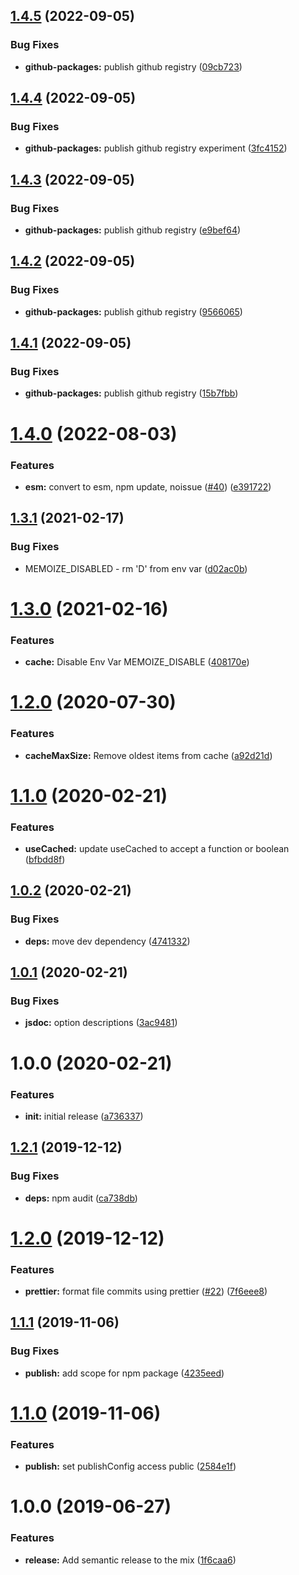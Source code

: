 ## [1.4.5](https://github.com/5app/memoize/compare/v1.4.4...v1.4.5) (2022-09-05)


### Bug Fixes

* **github-packages:** publish github registry ([09cb723](https://github.com/5app/memoize/commit/09cb72307c933b71c4dfe9b24d86b15389a76f20))

## [1.4.4](https://github.com/5app/memoize/compare/v1.4.3...v1.4.4) (2022-09-05)


### Bug Fixes

* **github-packages:** publish github registry experiment ([3fc4152](https://github.com/5app/memoize/commit/3fc4152b881ace22b1638d8a7f33c2fd42cb1892))

## [1.4.3](https://github.com/5app/memoize/compare/v1.4.2...v1.4.3) (2022-09-05)


### Bug Fixes

* **github-packages:** publish github registry ([e9bef64](https://github.com/5app/memoize/commit/e9bef649241ac59c88ae30d55351b566f07bed6e))

## [1.4.2](https://github.com/5app/memoize/compare/v1.4.1...v1.4.2) (2022-09-05)


### Bug Fixes

* **github-packages:** publish github registry ([9566065](https://github.com/5app/memoize/commit/956606527f38c42889b75c3fb1e027f0195f1d6c))

## [1.4.1](https://github.com/5app/memoize/compare/v1.4.0...v1.4.1) (2022-09-05)


### Bug Fixes

* **github-packages:** publish github registry ([15b7fbb](https://github.com/5app/memoize/commit/15b7fbb20fd88eac4263e0c4bbd5675a687e2c3d))

# [1.4.0](https://github.com/5app/memoize/compare/v1.3.1...v1.4.0) (2022-08-03)


### Features

* **esm:** convert to esm, npm update, noissue ([#40](https://github.com/5app/memoize/issues/40)) ([e391722](https://github.com/5app/memoize/commit/e391722a678694d49d3401fa19b8ead7f08a3b51))

## [1.3.1](https://github.com/5app/memoize/compare/v1.3.0...v1.3.1) (2021-02-17)


### Bug Fixes

* MEMOIZE_DISABLED - rm 'D' from env var ([d02ac0b](https://github.com/5app/memoize/commit/d02ac0b9cf9a11b38e522876883169b4020948e6))

# [1.3.0](https://github.com/5app/memoize/compare/v1.2.0...v1.3.0) (2021-02-16)


### Features

* **cache:** Disable Env Var MEMOIZE_DISABLE ([408170e](https://github.com/5app/memoize/commit/408170e8cbb9a4e888652b5453d825f4f25c0a5b))

# [1.2.0](https://github.com/5app/memoize/compare/v1.1.0...v1.2.0) (2020-07-30)


### Features

* **cacheMaxSize:** Remove oldest items from cache ([a92d21d](https://github.com/5app/memoize/commit/a92d21d260e5654a40c609a94a9a79424cd4a838))

# [1.1.0](https://github.com/5app/memoize/compare/v1.0.2...v1.1.0) (2020-02-21)


### Features

* **useCached:** update useCached to accept a function or boolean ([bfbdd8f](https://github.com/5app/memoize/commit/bfbdd8f77c8e49839f65da005733e5b2aba08714))

## [1.0.2](https://github.com/5app/memoize/compare/v1.0.1...v1.0.2) (2020-02-21)


### Bug Fixes

* **deps:** move dev dependency ([4741332](https://github.com/5app/memoize/commit/4741332e32d7c59e61247fae7ff4fb4a5fb5021d))

## [1.0.1](https://github.com/5app/memoize/compare/v1.0.0...v1.0.1) (2020-02-21)


### Bug Fixes

* **jsdoc:** option descriptions ([3ac9481](https://github.com/5app/memoize/commit/3ac9481627e147d2c308257524c26f9d9bfdb78b))

# 1.0.0 (2020-02-21)


### Features

* **init:** initial release ([a736337](https://github.com/5app/memoize/commit/a736337c97bee99fe4a254cdbdba16a6fe66bd8e))

## [1.2.1](https://github.com/5app/js-template/compare/v1.2.0...v1.2.1) (2019-12-12)


### Bug Fixes

* **deps:** npm audit ([ca738db](https://github.com/5app/js-template/commit/ca738dba9044e54931fab71afdee889a8acde958))

# [1.2.0](https://github.com/5app/js-template/compare/v1.1.1...v1.2.0) (2019-12-12)


### Features

* **prettier:** format file commits using prettier ([#22](https://github.com/5app/js-template/issues/22)) ([7f6eee8](https://github.com/5app/js-template/commit/7f6eee8f884fa4b21a7799df4b6727ab0a430415))

## [1.1.1](https://github.com/5app/js-template/compare/v1.1.0...v1.1.1) (2019-11-06)


### Bug Fixes

* **publish:** add scope for npm package ([4235eed](https://github.com/5app/js-template/commit/4235eed4a50b3ef4b7e8d1c949b25c1a8ce3ad11))

# [1.1.0](https://github.com/5app/js-template/compare/v1.0.0...v1.1.0) (2019-11-06)


### Features

* **publish:** set publishConfig access public ([2584e1f](https://github.com/5app/js-template/commit/2584e1f3bc90827ecf98ec7ca7286facdf1d9baf))

# 1.0.0 (2019-06-27)


### Features

* **release:** Add semantic release to the mix ([1f6caa6](https://github.com/5app/js-template/commit/1f6caa6))
